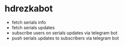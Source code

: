# hdrezkabot
- fetch serials info
- fetch serials updates
- subscribe users on serials updates via telegram bot
- push serials updates to subscribers via telegram bot
